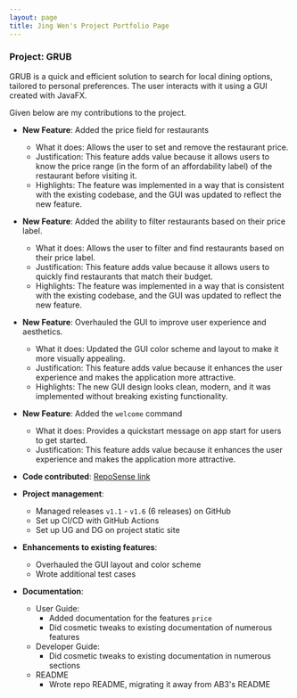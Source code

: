 ```yaml
---
layout: page
title: Jing Wen's Project Portfolio Page
---
```


### Project: GRUB

GRUB is a quick and efficient solution to search for local dining options, tailored to personal preferences. The user interacts with it using a GUI created with JavaFX.

Given below are my contributions to the project.

* **New Feature**: Added the price field for restaurants
  * What it does: Allows the user to set and remove the restaurant price.
  * Justification: This feature adds value because it allows users to know the price range (in the form of an affordability label) of the restaurant before visiting it.
  * Highlights: The feature was implemented in a way that is consistent with the existing codebase, and the GUI was updated to reflect the new feature.

* **New Feature**: Added the ability to filter restaurants based on their price label.
  * What it does: Allows the user to filter and find restaurants based on their price label.
  * Justification: This feature adds value because it allows users to quickly find restaurants that match their budget.
  * Highlights: The feature was implemented in a way that is consistent with the existing codebase, and the GUI was updated to reflect the new feature.

* **New Feature**: Overhauled the GUI to improve user experience and aesthetics.
  * What it does: Updated the GUI color scheme and layout to make it more visually appealing.
  * Justification: This feature adds value because it enhances the user experience and makes the application more attractive.
  * Highlights: The new GUI design looks clean, modern, and it was implemented without breaking existing functionality.

* **New Feature**: Added the `welcome` command
  * What it does: Provides a quickstart message on app start for users to get started. 
  * Justification: This feature adds value because it enhances the user experience and makes the application more attractive.

* **Code contributed**: [RepoSense link](https://nus-cs2103-ay2425s1.github.io/tp-dashboard/?search=f12-3&sort=groupTitle&sortWithin=title&timeframe=commit&mergegroup=&groupSelect=groupByRepos&breakdown=true&checkedFileTypes=docs~functional-code~test-code~other&since=2024-09-20&tabOpen=true&tabType=authorship&tabAuthor=shotnothing&tabRepo=AY2425S1-CS2103-F12-3%2Ftp%5Bmaster%5D&authorshipIsMergeGroup=false&authorshipFileTypes=docs~functional-code~test-code&authorshipIsBinaryFileTypeChecked=false&authorshipIsIgnoredFilesChecked=false)

* **Project management**:
  * Managed releases `v1.1` - `v1.6` (6 releases) on GitHub
  * Set up CI/CD with GitHub Actions
  * Set up UG and DG on project static site

* **Enhancements to existing features**:
  * Overhauled the GUI layout and color scheme
  * Wrote additional test cases

* **Documentation**:
  * User Guide:
    * Added documentation for the features `price`
    * Did cosmetic tweaks to existing documentation of numerous features
  * Developer Guide:
    * Did cosmetic tweaks to existing documentation in numerous sections
  * README
    * Wrote repo README, migrating it away from AB3's README
